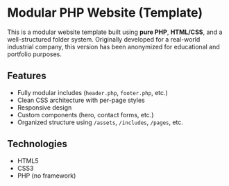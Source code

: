 # Modular PHP Website (Template)

This is a modular website template built using **pure PHP**, **HTML/CSS**, and a well-structured folder system. Originally developed for a real-world industrial company, this version has been anonymized for educational and portfolio purposes.

## Features

- Fully modular includes (`header.php`, `footer.php`, etc.)
- Clean CSS architecture with per-page styles
- Responsive design
- Custom components (hero, contact forms, etc.)
- Organized structure using `/assets`, `/includes`, `/pages`, etc.

## Technologies

- HTML5
- CSS3
- PHP (no framework)
